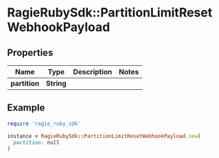 # RagieRubySdk::PartitionLimitResetWebhookPayload

## Properties

| Name | Type | Description | Notes |
| ---- | ---- | ----------- | ----- |
| **partition** | **String** |  |  |

## Example

```ruby
require 'ragie_ruby_sdk'

instance = RagieRubySdk::PartitionLimitResetWebhookPayload.new(
  partition: null
)
```

